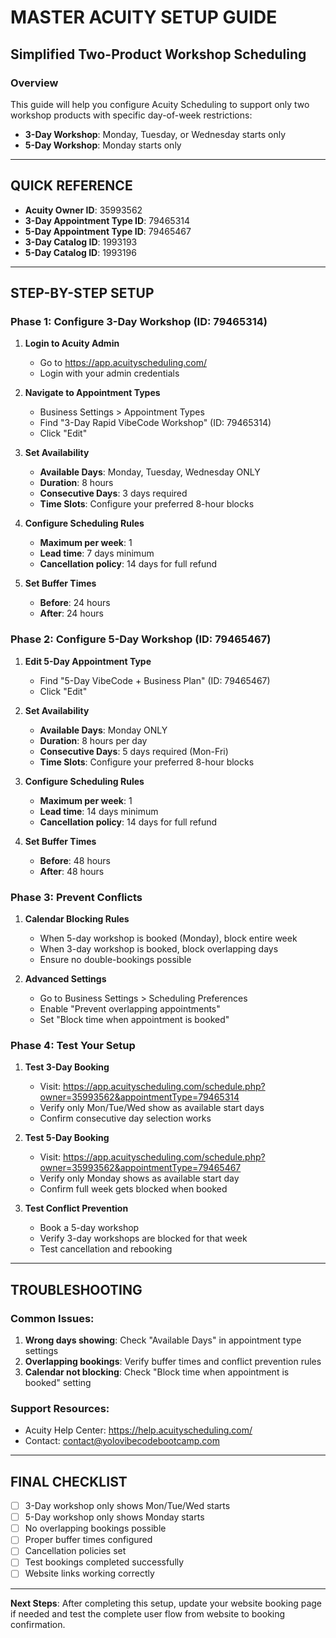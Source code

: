 # MASTER ACUITY SETUP GUIDE
## Simplified Two-Product Workshop Scheduling

### Overview
This guide will help you configure Acuity Scheduling to support only two workshop products with specific day-of-week restrictions:

- **3-Day Workshop**: Monday, Tuesday, or Wednesday starts only
- **5-Day Workshop**: Monday starts only

---

## QUICK REFERENCE
- **Acuity Owner ID**: 35993562
- **3-Day Appointment Type ID**: 79465314
- **5-Day Appointment Type ID**: 79465467
- **3-Day Catalog ID**: 1993193
- **5-Day Catalog ID**: 1993196

---

## STEP-BY-STEP SETUP

### Phase 1: Configure 3-Day Workshop (ID: 79465314)

1. **Login to Acuity Admin**
   - Go to https://app.acuityscheduling.com/
   - Login with your admin credentials

2. **Navigate to Appointment Types**
   - Business Settings > Appointment Types
   - Find "3-Day Rapid VibeCode Workshop" (ID: 79465314)
   - Click "Edit"

3. **Set Availability**
   - **Available Days**: Monday, Tuesday, Wednesday ONLY
   - **Duration**: 8 hours
   - **Consecutive Days**: 3 days required
   - **Time Slots**: Configure your preferred 8-hour blocks

4. **Configure Scheduling Rules**
   - **Maximum per week**: 1
   - **Lead time**: 7 days minimum
   - **Cancellation policy**: 14 days for full refund

5. **Set Buffer Times**
   - **Before**: 24 hours
   - **After**: 24 hours

### Phase 2: Configure 5-Day Workshop (ID: 79465467)

1. **Edit 5-Day Appointment Type**
   - Find "5-Day VibeCode + Business Plan" (ID: 79465467)
   - Click "Edit"

2. **Set Availability**
   - **Available Days**: Monday ONLY
   - **Duration**: 8 hours per day
   - **Consecutive Days**: 5 days required (Mon-Fri)
   - **Time Slots**: Configure your preferred 8-hour blocks

3. **Configure Scheduling Rules**
   - **Maximum per week**: 1
   - **Lead time**: 14 days minimum
   - **Cancellation policy**: 14 days for full refund

4. **Set Buffer Times**
   - **Before**: 48 hours
   - **After**: 48 hours

### Phase 3: Prevent Conflicts

1. **Calendar Blocking Rules**
   - When 5-day workshop is booked (Monday), block entire week
   - When 3-day workshop is booked, block overlapping days
   - Ensure no double-bookings possible

2. **Advanced Settings**
   - Go to Business Settings > Scheduling Preferences
   - Enable "Prevent overlapping appointments"
   - Set "Block time when appointment is booked"

### Phase 4: Test Your Setup

1. **Test 3-Day Booking**
   - Visit: https://app.acuityscheduling.com/schedule.php?owner=35993562&appointmentType=79465314
   - Verify only Mon/Tue/Wed show as available start days
   - Confirm consecutive day selection works

2. **Test 5-Day Booking**
   - Visit: https://app.acuityscheduling.com/schedule.php?owner=35993562&appointmentType=79465467
   - Verify only Monday shows as available start day
   - Confirm full week gets blocked when booked

3. **Test Conflict Prevention**
   - Book a 5-day workshop
   - Verify 3-day workshops are blocked for that week
   - Test cancellation and rebooking

---

## TROUBLESHOOTING

### Common Issues:
1. **Wrong days showing**: Check "Available Days" in appointment type settings
2. **Overlapping bookings**: Verify buffer times and conflict prevention rules
3. **Calendar not blocking**: Check "Block time when appointment is booked" setting

### Support Resources:
- Acuity Help Center: https://help.acuityscheduling.com/
- Contact: contact@yolovibecodebootcamp.com

---

## FINAL CHECKLIST

- [ ] 3-Day workshop only shows Mon/Tue/Wed starts
- [ ] 5-Day workshop only shows Monday starts
- [ ] No overlapping bookings possible
- [ ] Proper buffer times configured
- [ ] Cancellation policies set
- [ ] Test bookings completed successfully
- [ ] Website links working correctly

---

**Next Steps**: After completing this setup, update your website booking page if needed and test the complete user flow from website to booking confirmation.
